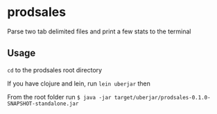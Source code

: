 # prodsales

Parse two tab delimited files and print a few stats to the terminal

## Usage

`cd` to the prodsales root directory

If you have clojure and lein, run
`lein uberjar` then

From the root folder run
`$ java -jar target/uberjar/prodsales-0.1.0-SNAPSHOT-standalone.jar`
